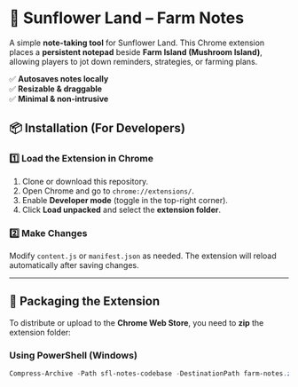 # 🌻 Sunflower Land – Farm Notes  

A simple **note-taking tool** for Sunflower Land. This Chrome extension places a **persistent notepad** beside **Farm Island (Mushroom Island)**, allowing players to jot down reminders, strategies, or farming plans.  

✅ **Autosaves notes locally**  
✅ **Resizable & draggable**  
✅ **Minimal & non-intrusive**  

## 📦 Installation (For Developers)  

### 1️⃣ Load the Extension in Chrome  
1. Clone or download this repository.  
2. Open Chrome and go to `chrome://extensions/`.  
3. Enable **Developer mode** (toggle in the top-right corner).  
4. Click **Load unpacked** and select the **extension folder**.  

### 2️⃣ Make Changes  
Modify `content.js` or `manifest.json` as needed. The extension will reload automatically after saving changes.

---

## 🔧 Packaging the Extension  

To distribute or upload to the **Chrome Web Store**, you need to **zip** the extension folder:  

### **Using PowerShell (Windows)**
```powershell
Compress-Archive -Path sfl-notes-codebase -DestinationPath farm-notes.zip

